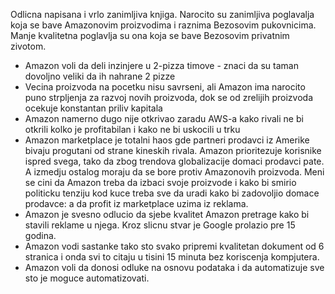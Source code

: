 Odlicna napisana i vrlo zanimljiva knjiga. Narocito su zanimljiva poglavalja koja se bave Amazonovim proizvodima i raznima Bezosovim pukovnicima. 
Manje kvalitetna poglavlja su ona koja se bave Bezosovim privatnim zivotom.

* Amazon voli da deli inzinjere u 2-pizza timove - znaci da su taman dovoljno veliki da ih nahrane 2 pizze
* Vecina proizvoda na pocetku nisu savrseni, ali Amazon ima narocito puno strpljenja za razvoj novih proizvoda, dok se od zrelijih proizvoda ocekuje konstantan priliv kapitala
* Amazon namerno dugo nije otkrivao zaradu AWS-a kako rivali ne bi otkrili kolko je profitabilan i kako ne bi uskocili u trku
* Amazon marketplace je totalni haos gde partneri prodavci iz Amerike bivaju progutani od strane kineskih rivala. Amazon prioritezuje korisnike ispred svega, tako da zbog trendova globalizacije domaci prodavci pate. A izmedju ostalog moraju da se bore protiv Amazonovih proizvoda. Meni se cini da Amazon treba da izbaci svoje proizvode i kako bi smirio politicku tenziju kod kuce treba sve da uradi kako bi zadovoljio domace prodavce: a da profit iz marketplace uzima iz reklama.
* Amazon je svesno odlucio da sjebe kvalitet Amazon pretrage kako bi stavili reklame u njega. Kroz slicnu stvar je Google prolazio pre 15 godina.
* Amazon vodi sastanke tako sto svako pripremi kvalitetan dokument od 6 stranica i onda svi to citaju u tisini 15 minuta bez koriscenja kompjutera.
* Amazon voli da donosi odluke na osnovu podataka i da automatizuje sve sto je moguce automatizovati.